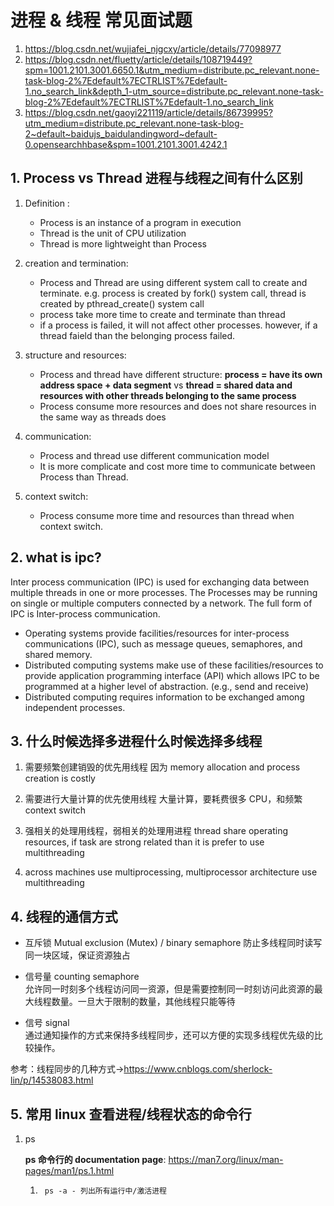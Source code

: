 # 进程 & 线程 常见面试题

1. https://blog.csdn.net/wujiafei_njgcxy/article/details/77098977
2. https://blog.csdn.net/fluetty/article/details/108719449?spm=1001.2101.3001.6650.1&utm_medium=distribute.pc_relevant.none-task-blog-2%7Edefault%7ECTRLIST%7Edefault-1.no_search_link&depth_1-utm_source=distribute.pc_relevant.none-task-blog-2%7Edefault%7ECTRLIST%7Edefault-1.no_search_link
3. https://blog.csdn.net/gaoyi221119/article/details/86739995?utm_medium=distribute.pc_relevant.none-task-blog-2~default~baidujs_baidulandingword~default-0.opensearchhbase&spm=1001.2101.3001.4242.1

## 1. Process vs Thread 进程与线程之间有什么区别

1. Definition :

   - Process is an instance of a program in execution
   - Thread is the unit of CPU utilization
   - Thread is more lightweight than Process

2. creation and termination:

   - Process and Thread are using different system call to create and terminate. e.g. process is created by fork() system call, thread is created by pthread_create() system call
   - process take more time to create and terminate than thread
   - if a process is failed, it will not affect other processes. however, if a thread faield than the belonging process failed.

3. structure and resources:

   - Process and thread have different structure: **process = have its own address space + data segment** vs **thread = shared data and resources with other threads belonging to the same process**
   - Process consume more resources and does not share resources in the same way as threads does

4. communication:

   - Process and thread use different communication model
   - It is more complicate and cost more time to communicate between Process than Thread.

5. context switch:
   - Process consume more time and resources than thread when context switch.

## 2. what is ipc?

Inter process communication (IPC) is used for exchanging data between multiple threads in one or more processes. The Processes may be running on single or multiple computers connected by a network. The full form of IPC is Inter-process communication.

- Operating systems provide facilities/resources for inter-process communications (IPC), such as message queues, semaphores, and shared memory.
- Distributed computing systems make use of these facilities/resources to provide application programming interface (API) which allows IPC to be programmed at a higher level of abstraction. (e.g., send and receive)
- Distributed computing requires information to be exchanged among independent processes.

## 3. 什么时候选择多进程什么时候选择多线程

1. 需要频繁创建销毁的优先用线程
   因为 memory allocation and process creation is costly

2. 需要进行大量计算的优先使用线程
   大量计算，要耗费很多 CPU，和频繁 context switch

3. 强相关的处理用线程，弱相关的处理用进程
   thread share operating resources, if task are strong related than it is prefer to use multithreading

4. across machines use multiprocessing, multiprocessor architecture use multithreading

## 4. 线程的通信方式

- 互斥锁 Mutual exclusion (Mutex) / binary semaphore
  防止多线程同时读写同一块区域，保证资源独占

- 信号量 counting semaphore  
  允许同一时刻多个线程访问同一资源，但是需要控制同一时刻访问此资源的最大线程数量。一旦大于限制的数量，其他线程只能等待

- 信号 signal  
  通过通知操作的方式来保持多线程同步，还可以方便的实现多线程优先级的比较操作。

参考：线程同步的几种方式->https://www.cnblogs.com/sherlock-lin/p/14538083.html

## 5. 常用 linux 查看进程/线程状态的命令行

1. ps

   **ps 命令行的 documentation page**: https://man7.org/linux/man-pages/man1/ps.1.html

   1. ` ps -a - 列出所有运行中/激活进程`
